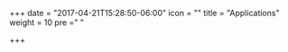 +++
date = "2017-04-21T15:28:50-06:00"
icon = "<i class='fa fa-file' aria-hidden='true'></i>"
title = "Applications"
weight = 10
pre ="<i class='fa fa-connectdevelop'></i> "

+++
